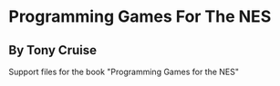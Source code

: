 # Programming Games For The NES
## By Tony Cruise
Support files for the book "Programming Games for the NES"
